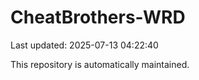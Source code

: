 # CheatBrothers-WRD

Last updated: 2025-07-13 04:22:40

This repository is automatically maintained.
